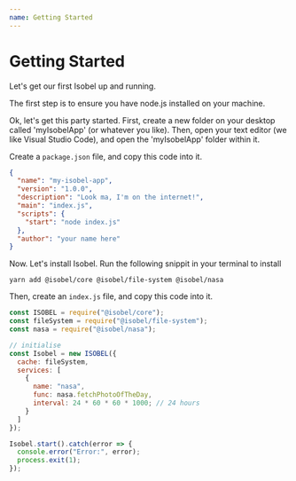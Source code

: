```yaml
---
name: Getting Started
---
```


# Getting Started

Let's get our first Isobel up and running.

The first step is to ensure you have node.js installed on your machine.

Ok, let's get this party started. First, create a new folder on your desktop called 'myIsobelApp' (or whatever you like). Then, open your text editor (we like Visual Studio Code), and open the 'myIsobelApp' folder within it.

Create a `package.json` file, and copy this code into it.

```json
{
  "name": "my-isobel-app",
  "version": "1.0.0",
  "description": "Look ma, I'm on the internet!",
  "main": "index.js",
  "scripts": {
    "start": "node index.js"
  },
  "author": "your name here"
}
```

Now. Let's install Isobel. Run the following snippit in your terminal to install

`yarn add @isobel/core @isobel/file-system @isobel/nasa`

Then, create an `index.js` file, and copy this code into it.

```javascript
const ISOBEL = require("@isobel/core");
const fileSystem = require("@isobel/file-system");
const nasa = require("@isobel/nasa");

// initialise
const Isobel = new ISOBEL({
  cache: fileSystem,
  services: [
    {
      name: "nasa",
      func: nasa.fetchPhotoOfTheDay,
      interval: 24 * 60 * 60 * 1000; // 24 hours
    }
  ]
});

Isobel.start().catch(error => {
  console.error("Error:", error);
  process.exit(1);
});
```
